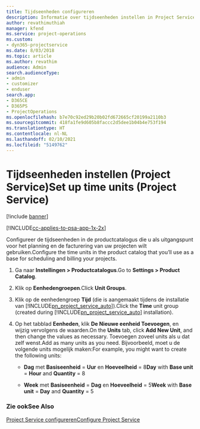 ```yaml
---
title: Tijdseenheden configureren
description: Informatie over tijdseenheden instellen in Project Service
author: revathimuthiah
manager: kfend
ms.service: project-operations
ms.custom:
- dyn365-projectservice
ms.date: 8/03/2018
ms.topic: article
ms.author: revathim
audience: Admin
search.audienceType:
- admin
- customizer
- enduser
search.app:
- D365CE
- D365PS
- ProjectOperations
ms.openlocfilehash: b7e70c92ed29b20b02fd672665cf20199a2110b3
ms.sourcegitcommit: 418fa1fe9d605b8faccc2d5dee1b04b4e753f194
ms.translationtype: HT
ms.contentlocale: nl-NL
ms.lasthandoff: 02/10/2021
ms.locfileid: "5149762"
---
```

# <a name="set-up-time-units-project-service"></a><span data-ttu-id="d696c-103">Tijdseenheden instellen (Project Service)</span><span class="sxs-lookup"><span data-stu-id="d696c-103">Set up time units (Project Service)</span></span>

[!include [banner](../includes/psa-now-project-operations.md)]

[!INCLUDE[cc-applies-to-psa-app-1x-2x](../includes/cc-applies-to-psa-app-1x-2x.md)]

<span data-ttu-id="d696c-104">Configureer de tijdseenheden in de productcatalogus die u als uitgangspunt voor het planning en de facturering van uw projecten wilt gebruiken.</span><span class="sxs-lookup"><span data-stu-id="d696c-104">Configure the time units in the product catalog that you’ll use as a base for scheduling and billing your projects.</span></span>  
  
1. <span data-ttu-id="d696c-105">Ga naar **Instellingen > Productcatalogus**.</span><span class="sxs-lookup"><span data-stu-id="d696c-105">Go to **Settings > Product Catalog**.</span></span>  
  
2. <span data-ttu-id="d696c-106">Klik op **Eenhedengroepen**.</span><span class="sxs-lookup"><span data-stu-id="d696c-106">Click **Unit Groups**.</span></span>  
  
3. <span data-ttu-id="d696c-107">Klik op de eenhedengroep **Tijd** (die is aangemaakt tijdens de installatie van [!INCLUDE[pn_project_service_auto](../includes/pn-project-service-auto.md)]).</span><span class="sxs-lookup"><span data-stu-id="d696c-107">Click the **Time** unit group (created during [!INCLUDE[pn_project_service_auto](../includes/pn-project-service-auto.md)] installation).</span></span>  
  
4. <span data-ttu-id="d696c-108">Op het tabblad **Eenheden**, klik **De Nieuwe eenheid Toevoegen**, en wijzig vervolgens de waarden.</span><span class="sxs-lookup"><span data-stu-id="d696c-108">On the **Units** tab, click **Add New Unit**, and then change the values as necessary.</span></span> <span data-ttu-id="d696c-109">Toevoegen zoveel units als u dat zelf wenst.</span><span class="sxs-lookup"><span data-stu-id="d696c-109">Add as many units as you need.</span></span> <span data-ttu-id="d696c-110">Bijvoorbeeld, moet u de volgende units mogelijk maken:</span><span class="sxs-lookup"><span data-stu-id="d696c-110">For example, you might want to create the following units:</span></span>  
  
   - <span data-ttu-id="d696c-111">**Dag** met **Basiseenheid** = **Uur** en **Hoeveelheid** = 8</span><span class="sxs-lookup"><span data-stu-id="d696c-111">**Day** with **Base unit** = **Hour** and **Quantity** = 8</span></span>  
  
   - <span data-ttu-id="d696c-112">**Week** met **Basiseenheid** = **Dag** en **Hoeveelheid** = 5</span><span class="sxs-lookup"><span data-stu-id="d696c-112">**Week** with **Base unit** = **Day** and **Quantity** = 5</span></span>  
  
### <a name="see-also"></a><span data-ttu-id="d696c-113">Zie ook</span><span class="sxs-lookup"><span data-stu-id="d696c-113">See Also</span></span>  
 [<span data-ttu-id="d696c-114">Project Service configureren</span><span class="sxs-lookup"><span data-stu-id="d696c-114">Configure Project Service</span></span>](../psa/configure.md)
